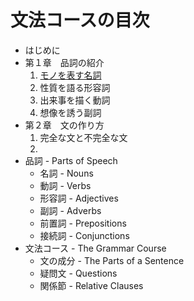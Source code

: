 # 文法コースの目次
- はじめに
- 第１章　品詞の紹介
  1. [モノを表す名詞](/english/grammar/01/lesson-01)
  2. 性質を語る形容詞
  3. 出来事を描く動詞
  4. 想像を誘う副詞
- 第２章　文の作り方
  1. 完全な文と不完全な文
  2. 
- 品詞 - Parts of Speech
  - 名詞 - Nouns
  - 動詞 - Verbs
  - 形容詞 - Adjectives
  - 副詞 - Adverbs
  - 前置詞 - Prepositions
  - 接続詞 - Conjunctions
- 文法コース - The Grammar Course
  - 文の成分 - The Parts of a Sentence
  - 疑問文 - Questions
  - 関係節 - Relative Clauses